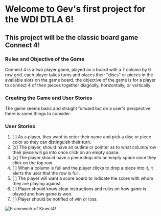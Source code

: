 # Welcome to Gev's first project for the WDI DTLA 6!


## This project will be the classic board game Connect 4!


### Rules and Objective of the Game

Connect 4 is a two player game, played on a board with a 7 column by 6 row grid. each player takes turns and places their "discs" or pieces in the available slots on the game board. the objective of the game is for a player to connect 4 of their pieces together diagnolly, horizontally, or vertically.

### Creating the Game and User Stories

The game seems basic and straight forward but on a user's perspective there is some things to consider.

### User Stories

1. [ ] As a player, they want to enter their name and pick a 
   disc or piece color so they can distinguish their turn.
2. [x] The player, should have an outline or pointer as to what 
   column/row their piece will go into once click on an
   empty space.
3. [x] The player should have a piece drop into an empty space once 
   they click on the top row.
4. [ ] When a column is full and the player clicks to drop a piece 
   into it, it alerts the user that the row is full.
5. [ ] The player will want a score board to indicate the score 
   with whom they are playing against.
6. [ ] Player should know clear instructions and rules on how 
   game is played and how game is won.
7. [ ] Player should be notified of win or loss.

![Framework of Kinect4!](https://i.imgur.com/tdp1uJw.png)
